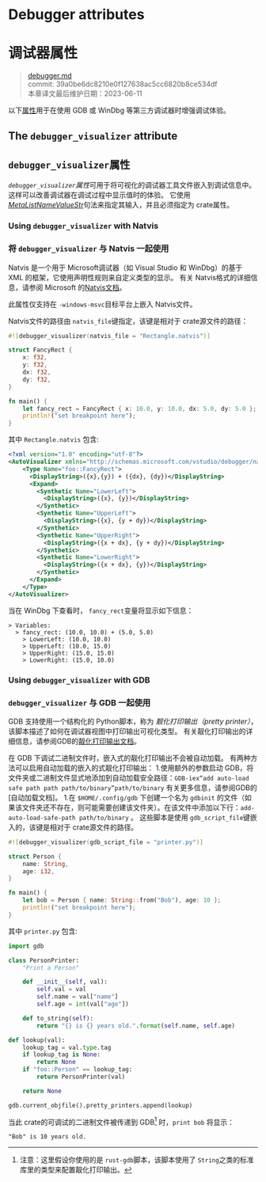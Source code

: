 # Debugger attributes
# 调试器属性

>[debugger.md](https://github.com/rust-lang/reference/blob/master/src/attributes/debugger.md)\
>commit: 39a0be6dc8210e0f127638ac5cc6820b8ce534df \
>本章译文最后维护日期：2023-06-11

以下[属性][attributes]用于在使用 GDB 或 WinDbg 等第三方调试器时增强调试体验。

## The `debugger_visualizer` attribute
## `debugger_visualizer`属性

*`debugger_visualizer`属性*可用于将可视化的调试器工具文件嵌入到调试信息中。
这样可以改善调试器在调试过程中显示值时的体验。
它使用[_MetaListNameValueStr_]句法来指定其输入，并且必须指定为 crate属性。

### Using `debugger_visualizer` with Natvis
### 将 `debugger_visualizer` 与 Natvis 一起使用

Natvis 是一个用于 Microsoft调试器（如 Visual Studio 和 WinDbg）的基于 XML 的框架，它使用声明性规则来自定义类型的显示。
有关 Natvis格式的详细信息，请参阅 Microsoft 的[Natvis文档][Natvis documentation]。

此属性仅支持在 `-windows-msvc`目标平台上嵌入 Natvis文件。

Natvis文件的路径由 `natvis_file`键指定，该键是相对于 crate源文件的路径：

<!-- ignore: requires external files, and msvc -->
```rust ignore
#![debugger_visualizer(natvis_file = "Rectangle.natvis")]

struct FancyRect {
    x: f32,
    y: f32,
    dx: f32,
    dy: f32,
}

fn main() {
    let fancy_rect = FancyRect { x: 10.0, y: 10.0, dx: 5.0, dy: 5.0 };
    println!("set breakpoint here");
}
```

其中 `Rectangle.natvis` 包含:

```xml
<?xml version="1.0" encoding="utf-8"?>
<AutoVisualizer xmlns="http://schemas.microsoft.com/vstudio/debugger/natvis/2010">
    <Type Name="foo::FancyRect">
      <DisplayString>({x},{y}) + ({dx}, {dy})</DisplayString>
      <Expand>
        <Synthetic Name="LowerLeft">
          <DisplayString>({x}, {y})</DisplayString>
        </Synthetic>
        <Synthetic Name="UpperLeft">
          <DisplayString>({x}, {y + dy})</DisplayString>
        </Synthetic>
        <Synthetic Name="UpperRight">
          <DisplayString>({x + dx}, {y + dy})</DisplayString>
        </Synthetic>
        <Synthetic Name="LowerRight">
          <DisplayString>({x + dx}, {y})</DisplayString>
        </Synthetic>
      </Expand>
    </Type>
</AutoVisualizer>
```

当在 WinDbg 下查看时， `fancy_rect`变量将显示如下信息：

```text
> Variables:
  > fancy_rect: (10.0, 10.0) + (5.0, 5.0)
    > LowerLeft: (10.0, 10.0)
    > UpperLeft: (10.0, 15.0)
    > UpperRight: (15.0, 15.0)
    > LowerRight: (15.0, 10.0)
```

### Using `debugger_visualizer` with GDB
### `debugger_visualizer` 与 GDB 一起使用

GDB 支持使用一个结构化的 Python脚本，称为 *靓化打印输出（pretty printer）*，该脚本描述了如何在调试器视图中打印输出可视化类型。
有关靓化打印输出的详细信息，请参阅GDB的[靓化打印输出文档][pretty printing documentation]。

在 GDB 下调试二进制文件时，嵌入式的靓化打印输出不会被自动加载。
有两种方法可以启用自动加载的嵌入的式靓化打印输出：
1.使用额外的参数启动 GDB，将文件夹或二进制文件显式地添加到自动加载安全路径：`GDB-iex“add auto-load safe path path path/to/binary”path/to/binary`
有关更多信息，请参阅GDB的[自动加载文档]。
1.在 `$HOME/.config/gdb` 下创建一个名为 `gdbinit` 的文件（如果该文件夹还不存在，则可能需要创建该文件夹）。在该文件中添加以下行：`add-auto-load-safe-path path/to/binary`
。
这些脚本是使用 `gdb_script_file`键嵌入的，该键是相对于 crate源文件的路径。

<!-- ignore: requires external files -->
```rust ignore
#![debugger_visualizer(gdb_script_file = "printer.py")]

struct Person {
    name: String,
    age: i32,
}

fn main() {
    let bob = Person { name: String::from("Bob"), age: 10 };
    println!("set breakpoint here");
}
```

其中 `printer.py` 包含:

```python
import gdb

class PersonPrinter:
    "Print a Person"

    def __init__(self, val):
        self.val = val
        self.name = val["name"]
        self.age = int(val["age"])

    def to_string(self):
        return "{} is {} years old.".format(self.name, self.age)

def lookup(val):
    lookup_tag = val.type.tag
    if lookup_tag is None:
        return None
    if "foo::Person" == lookup_tag:
        return PersonPrinter(val)

    return None

gdb.current_objfile().pretty_printers.append(lookup)
```

当此 crate的可调试的二进制文件被传递到 GDB[^rust-gdb] 时，`print bob` 将显示：

```text
"Bob" is 10 years old.
```

[^rust-gdb]: 注意：这里假设你使用的是 `rust-gdb`脚本，该脚本使用了 `String`之类的标准库里的类型来配置靓化打印输出。

[auto-loading documentation]: https://sourceware.org/gdb/onlinedocs/gdb/Auto_002dloading-safe-path.html
[attributes]: ../attributes.md
[Natvis documentation]: https://docs.microsoft.com/en-us/visualstudio/debugger/create-custom-views-of-native-objects
[pretty printing documentation]: https://sourceware.org/gdb/onlinedocs/gdb/Pretty-Printing.html
[_MetaListNameValueStr_]: ../attributes.md#meta-item-attribute-syntax
